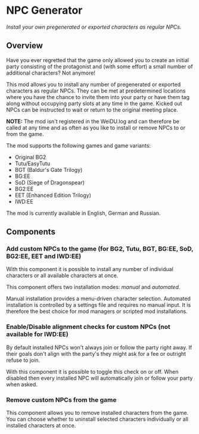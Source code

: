 # NPC Generator
*Install your own pregenerated or exported characters as regular NPCs.*

## Overview

Have you ever regretted that the game only allowed you to create an initial party consisting of the protagonist and (with some effort) a small number of additional characters? Not anymore!

This mod allows you to install any number of pregenerated or exported characters as regular NPCs. They can be met at predetermined locations where you have the chance to invite them into your party or have them tag along without occupying party slots at any time in the game. Kicked out NPCs can be instructed to wait or return to the original meeting place.

**NOTE:** The mod isn't registered in the WeiDU.log and can therefore be called at any time and as often as you like to install or remove NPCs to or from the game.

The mod supports the following games and game variants:
- Original BG2
- Tutu/EasyTutu
- BGT (Baldur's Gate Trilogy)
- BG:EE
- SoD (Siege of Dragonspear)
- BG2:EE
- EET (Enhanced Edition Trilogy)
- IWD:EE

The mod is currently available in English, German and Russian.

## Components

### Add custom NPCs to the game (for BG2, Tutu, BGT, BG:EE, SoD, BG2:EE, EET and IWD:EE)

With this component it is possible to install any number of individual characters or all available characters at once.

This component offers two installation modes: *manual* and *automated*.

Manual installation provides a menu-driven character selection. Automated installation is controlled by a settings file and requires no manual input. It is therefore the best choice for mod managers or scripted mod installations.

### Enable/Disable alignment checks for custom NPCs (not available for IWD:EE)

By default installed NPCs won't always join or follow the party right away. If their goals don't align with the party's they might ask for a fee or outright refuse to join.

With this component it is possible to toggle this check on or off. When disabled then every installed NPC will automatically join or follow your party when asked.

### Remove custom NPCs from the game

This component allows you to remove installed characters from the game. You can choose whether to uninstall selected characters individually or all installed characters at once.
